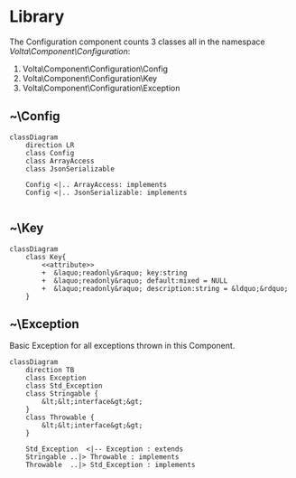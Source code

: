 # Library

The Configuration component counts 3 classes all in the namespace *Volta\Component\Configuration*:

1. Volta\Component\Configuration\Config
2. Volta\Component\Configuration\Key
3. Volta\Component\Configuration\Exception

## ~\Config

```mermaid
classDiagram
    direction LR
    class Config
    class ArrayAccess
    class JsonSerializable
    
    Config <|.. ArrayAccess: implements
    Config <|.. JsonSerializable: implements
    
```

## ~\Key

```mermaid
classDiagram
    class Key{ 
        <<attribute>> 
        +  &laquo;readonly&raquo; key:string 
        +  &laquo;readonly&raquo; default:mixed = NULL
        +  &laquo;readonly&raquo; description:string = &ldquo;&rdquo;
    }        
```

## ~\Exception

Basic Exception for all exceptions thrown in this Component.

```mermaid
classDiagram
    direction TB
    class Exception
    class Std_Exception
    class Stringable {
        &lt;&lt;interface&gt;&gt;
    }
    class Throwable {
        &lt;&lt;interface&gt;&gt;
    }
    
    Std_Exception  <|-- Exception : extends
    Stringable ..|> Throwable : implements
    Throwable  ..|> Std_Exception : implements
```